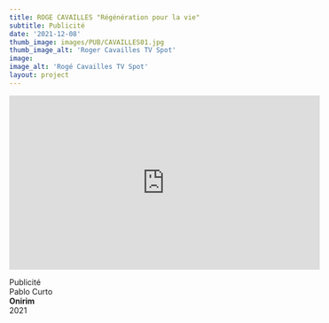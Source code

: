 ```yaml
---
title: ROGE CAVAILLES "Régénération pour la vie"
subtitle: Publicité
date: '2021-12-08'
thumb_image: images/PUB/CAVAILLES01.jpg
thumb_image_alt: 'Roger Cavailles TV Spot'
image: 
image_alt: 'Rogé Cavailles TV Spot'
layout: project
---
```


<iframe width="560" height="315" src="https://www.youtube.com/embed/EdvmEyan3tg?si=Ss1hduq-vkexRbOt&amp;controls=0" title="YouTube video player" frameborder="0" allow="accelerometer; autoplay; clipboard-write; encrypted-media; gyroscope; picture-in-picture; web-share" allowfullscreen></iframe>

Publicité <br>
Pablo Curto <br>
**Onirim** <br>
2021 <br>
